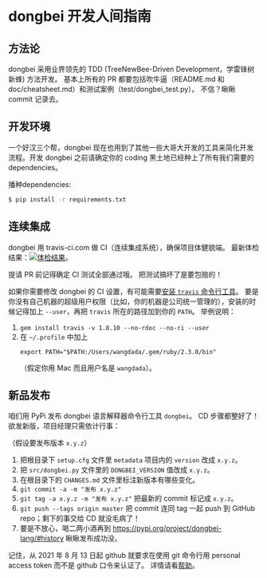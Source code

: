 # dongbei 开发人间指南

## 方法论

dongbei 采用业界领先的 TDD (TreeNewBee-Driven Development，学雷锋树新蜂) 方法开发。
基本上所有的 PR 都要包括吹牛逼（README.md 和 doc/cheatsheet.md）和测试案例（test/dongbei_test.py）。
不信？瞅瞅 commit 记录去。

## 开发环境
一个好汉三个帮，dongbei 现在也用到了其他一些大哥大开发的工具来简化开发流程。开发 dongbei 之前请确定你的 coding 黑土地已经种上了所有我们需要的dependencies。

播种dependencies:
```bash
$ pip install -r requirements.txt 
```

## 连续集成

dongbei 用 travis-ci.com 做 CI（连续集成系统），确保项目体健貌端。
最新体检结果：[![体检结果](https://api.travis-ci.com/zhanyong-wan/dongbei.svg?branch=master)](https://travis-ci.com/zhanyong-wan/dongbei)。

提请 PR 前记得确定 CI 测试全部通过哦。
把测试搞坏了是要包赔的！

如果你需要修改 dongbei 的 CI 设置，有可能需要[安装 `travis` 命令行工具](https://github.com/travis-ci/travis.rb#installation)。
要是你没有自己机器的超级用户权限（比如，你的机器是公司统一管理的），安装的时候记得加上 `--user`，再把 `travis` 所在的路径加到你的 `PATH`。
举例说明：

1. `gem install travis -v 1.8.10 --no-rdoc --no-ri --user`
1. 在 `~/.profile` 中加上
   ```{shell}
   export PATH="$PATH:/Users/wangdada/.gem/ruby/2.3.0/bin"
   ```
   （假定你用 Mac 而且用户名是 `wangdada`）。

## 新品发布

咱们用 PyPi 发布 dongbei 语言解释器命令行工具 `dongbei`。
CD 步骤都整好了！
欲发新版，项目经理只需依计行事：

（假设要发布版本 `x.y.z`）

1. 把根目录下 `setup.cfg` 文件里 `metadata` 项目内的 `version` 改成 `x.y.z`。
1. 把 `src/dongbei.py` 文件里的 `DONGBEI_VERSION` 值改成 `x.y.z`。
1. 在根目录下的 `CHANGES.md` 文件里标注新版本有哪些变化。
1. `git commit -a -m "发布 x.y.z"`
1. `git tag -a x.y.z -m "发布 x.y.z"` 把最新的 commit 标记成 `x.y.z`。
1. `git push --tags origin master` 把 commit 连同 tag 一起 push 到 GitHub repo；剩下的事交给 CD 就没毛病了！
1. 要是不放心，喝二两小酒再到 https://pypi.org/project/dongbei-lang/#history 瞅瞅发布成功没。

记住，从 2021 年 8 月 13 日起 github 就要求在使用 git 命令行用 personal access token 而不是 github 口令来认证了。
详情请看[帮助](https://docs.github.com/en/authentication/keeping-your-account-and-data-secure/creating-a-personal-access-token)。